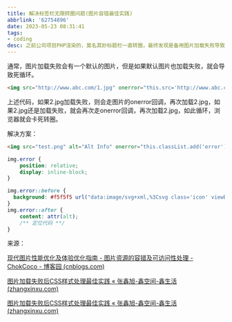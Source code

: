 ```yaml
---
title: 解决标签栏无限转圈问题(图片容错最佳实践)
abbrlink: '62754896'
date: 2023-05-23 08:31:41
tags:
- coding
desc: 之前公司项目PHP渲染的，莫名其妙标题栏一直转圈，最终发现是备用图片加载失败导致死循环，总结一下问题与解决方案。
---
```




通常，图片加载失败会有一个默认的图片，但是如果默认图片也加载失败，就会导致死循环。
```html
<img src="http://www.abc.com/1.jpg" onerror="this.src='http://www.abc.com/2.jpg'">
```
上述代码，如果2.jpg加载失败，则会走图片的onerror回调，再次加载2.jpg，如果2.jpg还是加载失败，就会再次走onerror回调，再次加载2.jpg，如此循环，浏览器就会卡死转圈。

解决方案：
```html
<img src="test.png" alt="Alt Info" onerror="this.classList.add('error');">
```
```css
img.error {
    position: relative;
    display: inline-block;
}

img.error::before {
  background: #f5f5f5 url("data:image/svg+xml,%3Csvg class='icon' viewBox='0 0 1024 1024' xmlns='http://www.w3.org/2000/svg' width='200' height='200'%3E%3Cpath d='M304.128 456.192c48.64 0 88.064-39.424 88.064-88.064s-39.424-88.064-88.064-88.064-88.064 39.424-88.064 88.064 39.424 88.064 88.064 88.064zm0-116.224c15.36 0 28.16 12.288 28.16 28.16s-12.288 28.16-28.16 28.16-28.16-12.288-28.16-28.16 12.288-28.16 28.16-28.16z' fill='%23e6e6e6'/%3E%3Cpath d='M887.296 159.744H136.704C96.768 159.744 64 192 64 232.448v559.104c0 39.936 32.256 72.704 72.704 72.704h198.144L500.224 688.64l-36.352-222.72 162.304-130.56-61.44 143.872 92.672 214.016-105.472 171.008h335.36C927.232 864.256 960 832 960 791.552V232.448c0-39.936-32.256-72.704-72.704-72.704zm-138.752 71.68v.512H857.6c16.384 0 30.208 13.312 30.208 30.208v399.872L673.28 408.064l75.264-176.64zM304.64 792.064H165.888c-16.384 0-30.208-13.312-30.208-30.208v-9.728l138.752-164.352 104.96 124.416-74.752 79.872zm81.92-355.84l37.376 228.864-.512.512-142.848-169.984c-3.072-3.584-9.216-3.584-12.288 0L135.68 652.8V262.144c0-16.384 13.312-30.208 30.208-30.208h474.624L386.56 436.224zm501.248 325.632c0 16.896-13.312 30.208-29.696 30.208H680.96l57.344-93.184-87.552-202.24 7.168-7.68 229.888 272.896z' fill='%23e6e6e6'/%3E%3C/svg%3E") no-repeat center / 50% 50%;
}
img.error::after {
    content: attr(alt);
    /** 定位代码 **/
}
```
来源：

[现代图片性能优化及体验优化指南 - 图片资源的容错及可访问性处理 - ChokCoco - 博客园 (cnblogs.com)](https://www.cnblogs.com/coco1s/p/17202234.html)

[图片加载失败后CSS样式处理最佳实践 « 张鑫旭-鑫空间-鑫生活 (zhangxinxu.com)](https://www.zhangxinxu.com/wordpress/2020/10/css-style-image-load-fail/)


[图片加载失败后CSS样式处理最佳实践 « 张鑫旭-鑫空间-鑫生活 (zhangxinxu.com)](https://github.com/sunzehui/vite-vue3-tailwind-starter)

